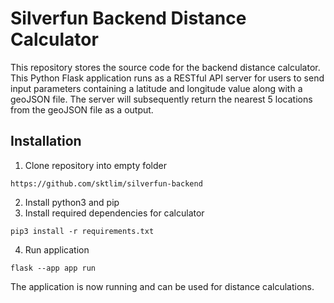 # Silverfun Backend Distance Calculator 
This repository stores the source code for the backend distance calculator. This Python Flask application runs as a RESTful API server for users to send input parameters containing a latitude and longitude value along with a geoJSON file. The server will subsequently return the nearest 5 locations from the geoJSON file as a output.

## Installation
1. Clone repository into empty folder
```
https://github.com/sktlim/silverfun-backend
```
2. Install python3 and pip
3. Install required dependencies for calculator
``` 
pip3 install -r requirements.txt
```
4. Run application
```
flask --app app run
```

The application is now running and can be used for distance calculations. 
